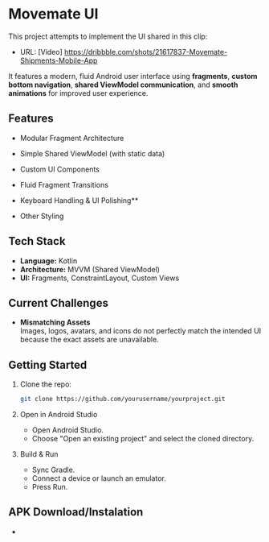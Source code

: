 # Movemate UI

This project attempts to implement the UI shared in this clip:
- URL: [Video] https://dribbble.com/shots/21617837-Movemate-Shipments-Mobile-App

It features a modern, fluid Android user interface using **fragments**, **custom bottom navigation**, **shared ViewModel communication**, and **smooth animations** for improved user experience.


## Features

- Modular Fragment Architecture
  
- Simple Shared ViewModel (with static data)

- Custom UI Components 

- Fluid Fragment Transitions 
  
- Keyboard Handling & UI Polishing**  

- Other Styling  


## Tech Stack

- **Language:** Kotlin
- **Architecture:** MVVM (Shared ViewModel)
- **UI:** Fragments, ConstraintLayout, Custom Views


## Current Challenges

- **Mismatching Assets**  
  Images, logos, avatars, and icons do not perfectly match the intended UI because the exact assets are unavailable.


## Getting Started

1. Clone the repo:
   ```bash
   git clone https://github.com/yourusername/yourproject.git

2. Open in Android Studio
   - Open Android Studio.
   - Choose "Open an existing project" and select the cloned directory.

3. Build & Run
   - Sync Gradle.
   - Connect a device or launch an emulator.
   - Press Run.


## APK Download/Instalation
- 

